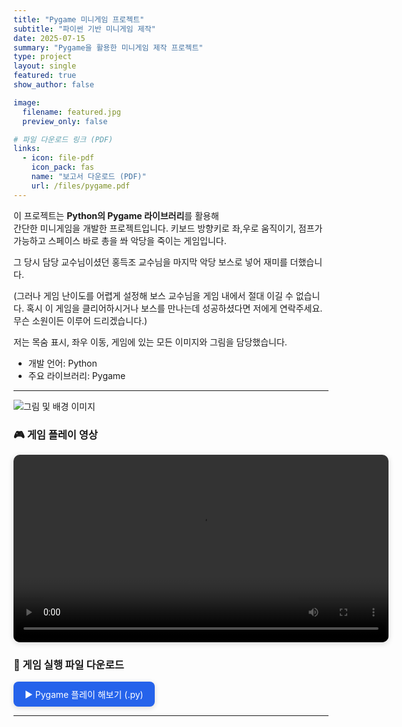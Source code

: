 ```yaml
---
title: "Pygame 미니게임 프로젝트"
subtitle: "파이썬 기반 미니게임 제작"
date: 2025-07-15
summary: "Pygame을 활용한 미니게임 제작 프로젝트"
type: project
layout: single
featured: true
show_author: false

image:
  filename: featured.jpg
  preview_only: false

# 파일 다운로드 링크 (PDF)
links:
  - icon: file-pdf
    icon_pack: fas
    name: "보고서 다운로드 (PDF)"
    url: /files/pygame.pdf
---
```

이 프로젝트는 **Python의 Pygame 라이브러리**를 활용해  
간단한 미니게임을 개발한 프로젝트입니다. 키보드 방향키로 좌,우로 움직이기, 점프가 가능하고 스페이스 바로 총을 쏴 악당을 죽이는 게임입니다.

그 당시 담당 교수님이셨던 홍득조 교수님을 마지막 악당 보스로 넣어 재미를 더했습니다.

(그러나 게임 난이도를 어렵게 설정해 보스 교수님을 게임 내에서 절대 이길 수 없습니다. 혹시 이 게임을 클리어하시거나 보스를 만나는데 성공하셨다면 저에게 연락주세요. 무슨 소원이든 이루어 드리겠습니다.)

저는 목숨 표시, 좌우 이동, 게임에 있는 모든 이미지와 그림을 담당했습니다.

- 개발 언어: Python  
- 주요 라이브러리: Pygame 

---

![그림 및 배경 이미지](/images/pygame.jpg)

### 🎮 게임 플레이 영상

<video controls width="600" style="border-radius:10px;box-shadow:0 2px 10px rgba(0,0,0,0.15);display:block;margin:0 auto;">
  <source src="/videos/pygame.mp4" type="video/mp4">
  브라우저가 video 태그를 지원하지 않습니다.
</video>

### 💾 게임 실행 파일 다운로드

<a href="/files/poop.py" download style="display:inline-block;padding:10px 18px;background-color:#2563eb;color:white;border-radius:8px;text-decoration:none;box-shadow:0 2px 8px rgba(0,0,0,0.15);">
  ▶ Pygame 플레이 해보기 (.py)
</a>

---